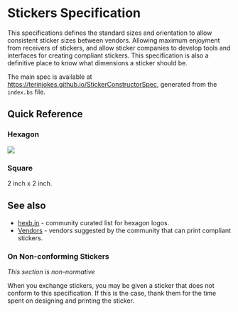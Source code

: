 # Stickers Specification

This specifications defines the standard sizes and orientation to allow consistent sticker sizes between vendors.
Allowing maximum enjoyment from receivers of stickers, and allow sticker companies to develop tools and interfaces for creating compliant stickers.
This specification is also a definitive place to know what dimensions a sticker should be.

The main spec is available at https://terinjokes.github.io/StickerConstructorSpec, generated from the `index.bs` file.

## Quick Reference

### Hexagon

![](assets/hex-image.png)

### Square

2 inch x 2 inch.

## See also
- [hexb.in](http://hexb.in/) - community curated list for hexagon logos.
- [Vendors](https://github.com/terinjokes/StickerConstructorSpec/wiki/Vendors) - vendors suggested by the community that can print compliant stickers.

### On Non-conforming Stickers
*This section is non-normative*

When you exchange stickers, you may be given a sticker that does not conform to this specification.
If this is the case, thank them for the time spent on designing and printing the sticker.
